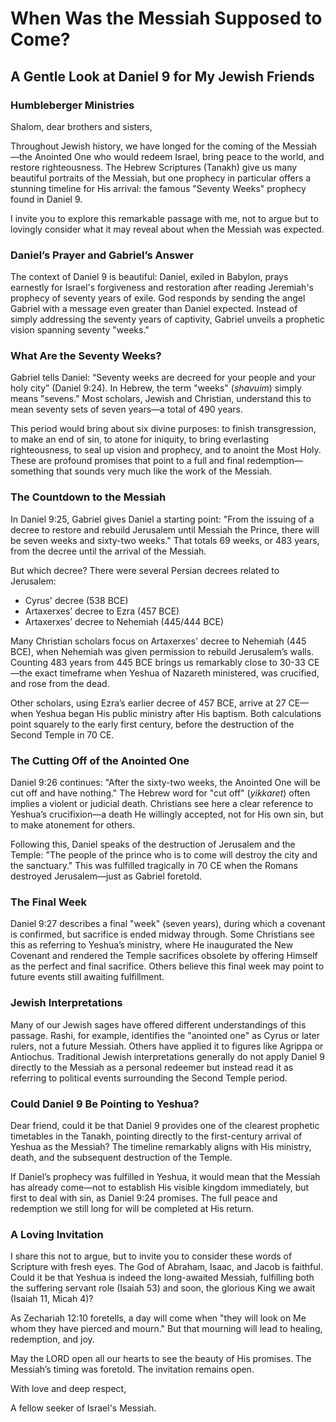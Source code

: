 # When Was the Messiah Supposed to Come?

## A Gentle Look at Daniel 9 for My Jewish Friends

### Humbleberger Ministries

Shalom, dear brothers and sisters,

Throughout Jewish history, we have longed for the coming of the Messiah—the Anointed One who would redeem Israel, bring peace to the world, and restore righteousness. The Hebrew Scriptures (Tanakh) give us many beautiful portraits of the Messiah, but one prophecy in particular offers a stunning timeline for His arrival: the famous "Seventy Weeks" prophecy found in Daniel 9.

I invite you to explore this remarkable passage with me, not to argue but to lovingly consider what it may reveal about when the Messiah was expected.

### Daniel’s Prayer and Gabriel’s Answer

The context of Daniel 9 is beautiful: Daniel, exiled in Babylon, prays earnestly for Israel's forgiveness and restoration after reading Jeremiah's prophecy of seventy years of exile. God responds by sending the angel Gabriel with a message even greater than Daniel expected. Instead of simply addressing the seventy years of captivity, Gabriel unveils a prophetic vision spanning seventy "weeks."

### What Are the Seventy Weeks?

Gabriel tells Daniel: “Seventy weeks are decreed for your people and your holy city” (Daniel 9:24). In Hebrew, the term "weeks" (_shavuim_) simply means "sevens." Most scholars, Jewish and Christian, understand this to mean seventy sets of seven years—a total of 490 years.

This period would bring about six divine purposes: to finish transgression, to make an end of sin, to atone for iniquity, to bring everlasting righteousness, to seal up vision and prophecy, and to anoint the Most Holy. These are profound promises that point to a full and final redemption—something that sounds very much like the work of the Messiah.

### The Countdown to the Messiah

In Daniel 9:25, Gabriel gives Daniel a starting point: "From the issuing of a decree to restore and rebuild Jerusalem until Messiah the Prince, there will be seven weeks and sixty-two weeks." That totals 69 weeks, or 483 years, from the decree until the arrival of the Messiah.

But which decree? There were several Persian decrees related to Jerusalem:

- Cyrus' decree (538 BCE)
- Artaxerxes’ decree to Ezra (457 BCE)
- Artaxerxes’ decree to Nehemiah (445/444 BCE)

Many Christian scholars focus on Artaxerxes' decree to Nehemiah (445 BCE), when Nehemiah was given permission to rebuild Jerusalem’s walls. Counting 483 years from 445 BCE brings us remarkably close to 30-33 CE—the exact timeframe when Yeshua of Nazareth ministered, was crucified, and rose from the dead.

Other scholars, using Ezra’s earlier decree of 457 BCE, arrive at 27 CE—when Yeshua began His public ministry after His baptism. Both calculations point squarely to the early first century, before the destruction of the Second Temple in 70 CE.

### The Cutting Off of the Anointed One

Daniel 9:26 continues: "After the sixty-two weeks, the Anointed One will be cut off and have nothing." The Hebrew word for "cut off" (_yikkaret_) often implies a violent or judicial death. Christians see here a clear reference to Yeshua’s crucifixion—a death He willingly accepted, not for His own sin, but to make atonement for others.

Following this, Daniel speaks of the destruction of Jerusalem and the Temple: "The people of the prince who is to come will destroy the city and the sanctuary." This was fulfilled tragically in 70 CE when the Romans destroyed Jerusalem—just as Gabriel foretold.

### The Final Week

Daniel 9:27 describes a final "week" (seven years), during which a covenant is confirmed, but sacrifice is ended midway through. Some Christians see this as referring to Yeshua’s ministry, where He inaugurated the New Covenant and rendered the Temple sacrifices obsolete by offering Himself as the perfect and final sacrifice. Others believe this final week may point to future events still awaiting fulfillment.

### Jewish Interpretations

Many of our Jewish sages have offered different understandings of this passage. Rashi, for example, identifies the "anointed one" as Cyrus or later rulers, not a future Messiah. Others have applied it to figures like Agrippa or Antiochus. Traditional Jewish interpretations generally do not apply Daniel 9 directly to the Messiah as a personal redeemer but instead read it as referring to political events surrounding the Second Temple period.

### Could Daniel 9 Be Pointing to Yeshua?

Dear friend, could it be that Daniel 9 provides one of the clearest prophetic timetables in the Tanakh, pointing directly to the first-century arrival of Yeshua as the Messiah? The timeline remarkably aligns with His ministry, death, and the subsequent destruction of the Temple.

If Daniel’s prophecy was fulfilled in Yeshua, it would mean that the Messiah has already come—not to establish His visible kingdom immediately, but first to deal with sin, as Daniel 9:24 promises. The full peace and redemption we still long for will be completed at His return.

### A Loving Invitation

I share this not to argue, but to invite you to consider these words of Scripture with fresh eyes. The God of Abraham, Isaac, and Jacob is faithful. Could it be that Yeshua is indeed the long-awaited Messiah, fulfilling both the suffering servant role (Isaiah 53) and soon, the glorious King we await (Isaiah 11, Micah 4)?

As Zechariah 12:10 foretells, a day will come when "they will look on Me whom they have pierced and mourn." But that mourning will lead to healing, redemption, and joy.

May the LORD open all our hearts to see the beauty of His promises. The Messiah’s timing was foretold. The invitation remains open.

With love and deep respect,

A fellow seeker of Israel's Messiah.
